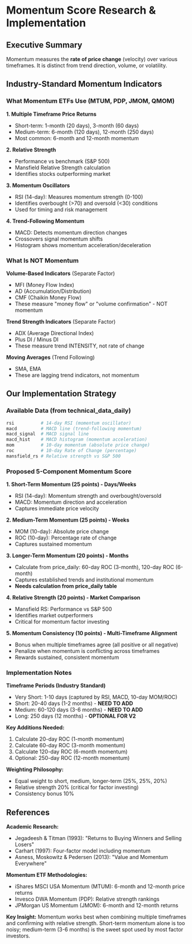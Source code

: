 # Momentum Score Research & Implementation

## Executive Summary
Momentum measures the **rate of price change** (velocity) over various timeframes. It is distinct from trend direction, volume, or volatility.

## Industry-Standard Momentum Indicators

### What Momentum ETFs Use (MTUM, PDP, JMOM, QMOM)

**1. Multiple Timeframe Price Returns**
- Short-term: 1-month (20 days), 3-month (60 days)
- Medium-term: 6-month (120 days), 12-month (250 days)
- Most common: 6-month and 12-month momentum

**2. Relative Strength**
- Performance vs benchmark (S&P 500)
- Mansfield Relative Strength calculation
- Identifies stocks outperforming market

**3. Momentum Oscillators**
- RSI (14-day): Measures momentum strength (0-100)
- Identifies overbought (>70) and oversold (<30) conditions
- Used for timing and risk management

**4. Trend-Following Momentum**
- MACD: Detects momentum direction changes
- Crossovers signal momentum shifts
- Histogram shows momentum acceleration/deceleration

### What Is NOT Momentum

**Volume-Based Indicators** (Separate Factor)
- MFI (Money Flow Index)
- AD (Accumulation/Distribution)
- CMF (Chaikin Money Flow)
- These measure "money flow" or "volume confirmation" - NOT momentum

**Trend Strength Indicators** (Separate Factor)
- ADX (Average Directional Index)
- Plus DI / Minus DI
- These measure trend INTENSITY, not rate of change

**Moving Averages** (Trend Following)
- SMA, EMA
- These are lagging trend indicators, not momentum

## Our Implementation Strategy

### Available Data (from technical_data_daily)
```python
rsi          # 14-day RSI (momentum oscillator)
macd         # MACD line (trend-following momentum)
macd_signal  # MACD signal line
macd_hist    # MACD histogram (momentum acceleration)
mom          # 10-day momentum (absolute price change)
roc          # 10-day Rate of Change (percentage)
mansfield_rs # Relative strength vs S&P 500
```

### Proposed 5-Component Momentum Score

**1. Short-Term Momentum (25 points) - Days/Weeks**
- RSI (14-day): Momentum strength and overbought/oversold
- MACD: Momentum direction and acceleration
- Captures immediate price velocity

**2. Medium-Term Momentum (25 points) - Weeks**
- MOM (10-day): Absolute price change
- ROC (10-day): Percentage rate of change
- Captures sustained momentum

**3. Longer-Term Momentum (20 points) - Months**
- Calculate from price_daily: 60-day ROC (3-month), 120-day ROC (6-month)
- Captures established trends and institutional momentum
- **Needs calculation from price_daily table**

**4. Relative Strength (20 points) - Market Comparison**
- Mansfield RS: Performance vs S&P 500
- Identifies market outperformers
- Critical for momentum factor investing

**5. Momentum Consistency (10 points) - Multi-Timeframe Alignment**
- Bonus when multiple timeframes agree (all positive or all negative)
- Penalize when momentum is conflicting across timeframes
- Rewards sustained, consistent momentum

### Implementation Notes

**Timeframe Periods (Industry Standard)**
- Very Short: 1-10 days (captured by RSI, MACD, 10-day MOM/ROC)
- Short: 20-40 days (1-2 months) - **NEED TO ADD**
- Medium: 60-120 days (3-6 months) - **NEED TO ADD**
- Long: 250 days (12 months) - **OPTIONAL FOR V2**

**Key Additions Needed:**
1. Calculate 20-day ROC (1-month momentum)
2. Calculate 60-day ROC (3-month momentum)
3. Calculate 120-day ROC (6-month momentum)
4. Optional: 250-day ROC (12-month momentum)

**Weighting Philosophy:**
- Equal weight to short, medium, longer-term (25%, 25%, 20%)
- Relative strength 20% (critical for factor investing)
- Consistency bonus 10%

## References

**Academic Research:**
- Jegadeesh & Titman (1993): "Returns to Buying Winners and Selling Losers"
- Carhart (1997): Four-factor model including momentum
- Asness, Moskowitz & Pedersen (2013): "Value and Momentum Everywhere"

**Momentum ETF Methodologies:**
- iShares MSCI USA Momentum (MTUM): 6-month and 12-month price returns
- Invesco DWA Momentum (PDP): Relative strength rankings
- JPMorgan US Momentum (JMOM): 6-month and 12-month returns

**Key Insight:**
Momentum works best when combining multiple timeframes and confirming with relative strength. Short-term momentum alone is too noisy; medium-term (3-6 months) is the sweet spot used by most factor investors.
